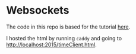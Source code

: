 # Websockets

The code in this repo is based for the tutorial
[here](http://websockets.readthedocs.io/en/stable/intro.html).

I hosted the html by running `caddy` and going to
[http://localhost:2015/timeClient.html](http://localhost:2015/timeClient.html).
